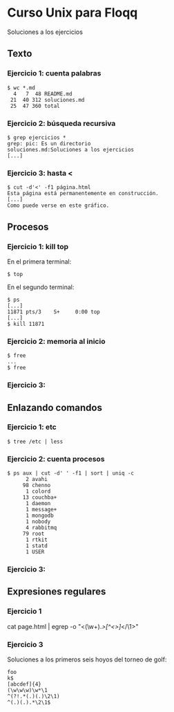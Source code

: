# Curso Unix para Floqq

Soluciones a los ejercicios

## Texto

### Ejercicio 1: cuenta palabras

    $ wc *.md
      4   7  48 README.md
     21  40 312 soluciones.md
     25  47 360 total

### Ejercicio 2: búsqueda recursiva

    $ grep ejercicios *
    grep: pic: Es un directorio
    soluciones.md:Soluciones a los ejercicios
    [...]

### Ejercicio 3: hasta <

    $ cut -d'<' -f1 página.html
    Esta página está permanentemente en construcción.
    [...]
    Como puede verse en este gráfico.

## Procesos

### Ejercicio 1: kill top

En el primera terminal:

    $ top

En el segundo terminal:

    $ ps
    [...]
    11871 pts/3    S+     0:00 top
    [...]
    $ kill 11871

### Ejercicio 2: memoria al inicio

    $ free
    ...
    $ free

### Ejercicio 3:

## Enlazando comandos

### Ejercicio 1: etc

    $ tree /etc | less

### Ejercicio 2: cuenta procesos

    $ ps aux | cut -d' ' -f1 | sort | uniq -c
          2 avahi
         98 chenno
          1 colord
         13 couchba+
          1 daemon
          1 message+
          1 mongodb
          1 nobody
          4 rabbitmq
         79 root
          1 rtkit
          1 statd
          1 USER

### Ejercicio 3:

## Expresiones regulares

### Ejercicio 1

cat page.html | egrep -o "<(\w+).*>[^<>]*</\1>"

### Ejercicio 3

Soluciones a los primeros seis hoyos del torneo de golf:

    foo
    k$
    [abcdef]{4}
    (\w\w\w)\w*\1
    ^(?!.*(.)(.)\2\1)
    ^(.)(.).*\2\1$

